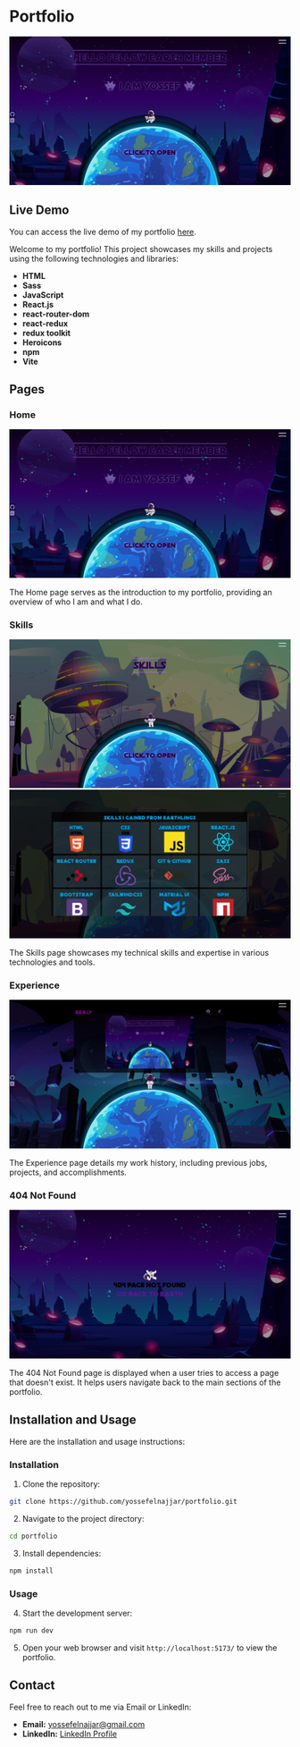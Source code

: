 # Portfolio

![Portfolio Screenshot](./src/assets/images/pages/home.png)

## Live Demo

You can access the live demo of my portfolio [here](https://portfolio-yossef.vercel.app).

Welcome to my portfolio! This project showcases my skills and projects using the following technologies and libraries:

- **HTML**
- **Sass**
- **JavaScript**
- **React.js**
- **react-router-dom**
- **react-redux**
- **redux toolkit**
- **Heroicons**
- **npm**
- **Vite**

## Pages

### Home

![Home Page Screenshot](./src/assets/images/pages/home.png)

The Home page serves as the introduction to my portfolio, providing an overview of who I am and what I do.

### Skills

![Skills Page Screenshot](./src/assets/images/pages/skills1.png)
![Skills-2 Page Screenshot](./src/assets/images/pages/skills2.png)

The Skills page showcases my technical skills and expertise in various technologies and tools.

### Experience

![Experience Page Screenshot](./src/assets/images/pages/experience.png)

The Experience page details my work history, including previous jobs, projects, and accomplishments.

### 404 Not Found

![404 Not Found Page Screenshot](./src/assets/images/pages/notFound.png)

The 404 Not Found page is displayed when a user tries to access a page that doesn't exist. It helps users navigate back to the main sections of the portfolio.

## Installation and Usage

Here are the installation and usage instructions:

### Installation

1. Clone the repository:

```bash
git clone https://github.com/yossefelnajjar/portfolio.git
```

2. Navigate to the project directory:

```bash
cd portfolio
```

3. Install dependencies:

```bash
npm install
```

### Usage

4. Start the development server:

```bash
npm run dev
```

5. Open your web browser and visit `http://localhost:5173/` to view the portfolio.

## Contact

Feel free to reach out to me via Email or LinkedIn:

- **Email:** [yossefelnajjar@gmail.com](mailto:yossefelnajjar@gmail.com)
- **LinkedIn:** [LinkedIn Profile](https://www.linkedin.com/in/yossef-elnajjar/)
